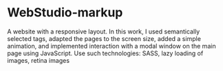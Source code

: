 # WebStudio-markup
A website with a responsive layout. In this work, I used semantically selected tags, adapted the pages to the screen size, added a simple animation, and implemented interaction with a modal window on the main page using JavaScript. Use such technologies: SASS, lazy loading of images, retina images
